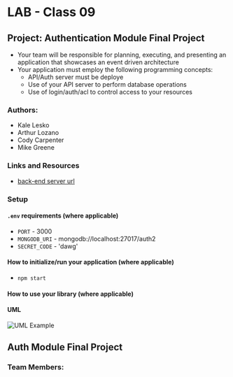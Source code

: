 # LAB - Class 09

## Project: Authentication Module Final Project
- Your team will be responsible for planning, executing, and presenting an application that showcases an event driven architecture
- Your application must employ the following programming concepts:
  - API/Auth server must be deploye
  - Use of your API server to perform database operations
  - Use of login/auth/acl to control access to your resources

### Authors:
- Kale Lesko
- Arthur Lozano
- Cody Carpenter
- Mike Greene

### Links and Resources

- [back-end server url]()

### Setup

#### `.env` requirements (where applicable)

- `PORT` - 3000
- `MONGODB_URI` - mongodb://localhost:27017/auth2
- `SECRET_CODE` - 'dawg'

#### How to initialize/run your application (where applicable)

- `npm start`

#### How to use your library (where applicable)

#### UML

![UML Example](./reference/uml-1.png)

## Auth Module Final Project

### Team Members:

